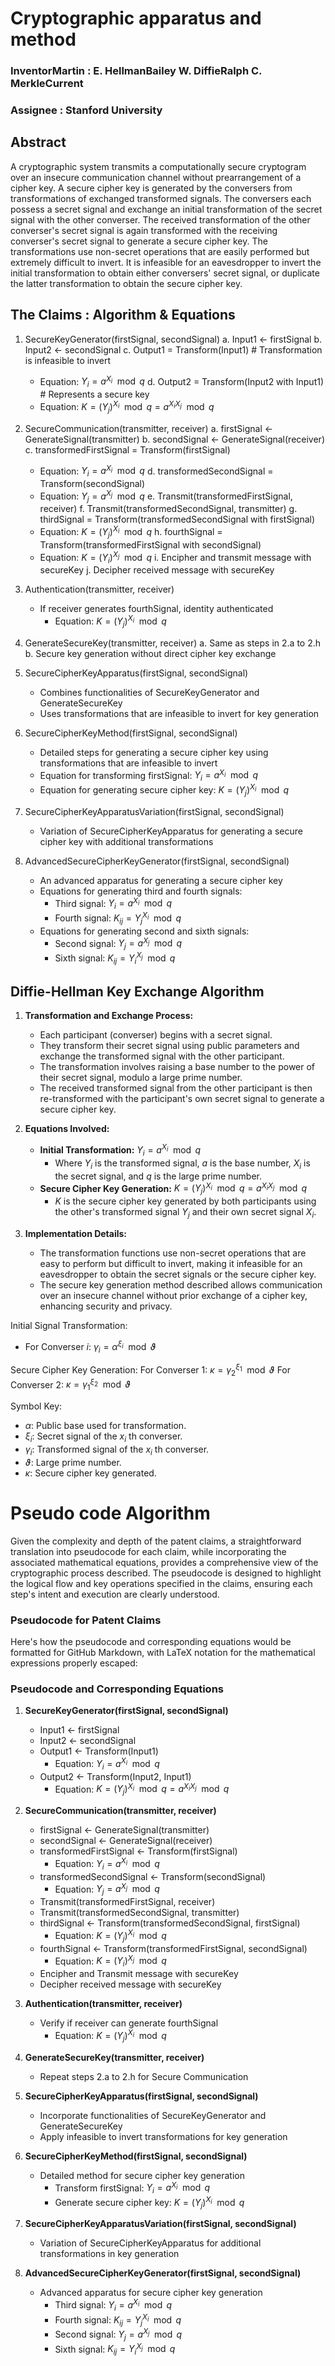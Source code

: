 # Cryptographic apparatus and method

### InventorMartin : E. HellmanBailey W. DiffieRalph C. MerkleCurrent 
### Assignee :  Stanford  University

## Abstract
A cryptographic system transmits a computationally secure cryptogram over an insecure communication channel without prearrangement of a cipher key. A secure cipher key is generated by the conversers from transformations of exchanged transformed signals. The conversers each possess a secret signal and exchange an initial transformation of the secret signal with the other converser. The received transformation of the other converser's secret signal is again transformed with the receiving converser's secret signal to generate a secure cipher key. The transformations use non-secret operations that are easily performed but extremely difficult to invert. It is infeasible for an eavesdropper to invert the initial transformation to obtain either conversers' secret signal, or duplicate the latter transformation to obtain the secure cipher key.

## The Claims : Algorithm & Equations  

 1. SecureKeyGenerator(firstSignal, secondSignal)
    a. Input1 <- firstSignal
    b. Input2 <- secondSignal
    c. Output1 = Transform(Input1)  # Transformation is infeasible to invert
       - Equation: $Y_i = a^{X_i} \mod q$
    d. Output2 = Transform(Input2 with Input1)  # Represents a secure key
       - Equation: $K = (Y_j)^{X_i} \mod q = a^{X_i X_j} \mod q$

 2. SecureCommunication(transmitter, receiver)
    a. firstSignal <- GenerateSignal(transmitter)
    b. secondSignal <- GenerateSignal(receiver)
    c. transformedFirstSignal = Transform(firstSignal)
       - Equation: $Y_i = a^{X_i} \mod q$
    d. transformedSecondSignal = Transform(secondSignal)
       - Equation: $Y_j = a^{X_j} \mod q$
    e. Transmit(transformedFirstSignal, receiver)
    f. Transmit(transformedSecondSignal, transmitter)
    g. thirdSignal = Transform(transformedSecondSignal with firstSignal)
       - Equation: $K = (Y_j)^{X_i} \mod q$
    h. fourthSignal = Transform(transformedFirstSignal with secondSignal)
       - Equation: $K = (Y_i)^{X_j} \mod q$
    i. Encipher and transmit message with secureKey
    j. Decipher received message with secureKey

 3. Authentication(transmitter, receiver)
    - If receiver generates fourthSignal, identity authenticated
      - Equation: $K = (Y_j)^{X_i} \mod q$

 4. GenerateSecureKey(transmitter, receiver)
    a. Same as steps in 2.a to 2.h
    b. Secure key generation without direct cipher key exchange

 5. SecureCipherKeyApparatus(firstSignal, secondSignal)
    - Combines functionalities of SecureKeyGenerator and GenerateSecureKey
    - Uses transformations that are infeasible to invert for key generation

 6. SecureCipherKeyMethod(firstSignal, secondSignal)
    - Detailed steps for generating a secure cipher key using transformations that are infeasible to invert
    - Equation for transforming firstSignal: $Y_i = a^{X_i} \mod q$
    - Equation for generating secure cipher key: $K = (Y_j)^{X_i} \mod q$

 7. SecureCipherKeyApparatusVariation(firstSignal, secondSignal)
    - Variation of SecureCipherKeyApparatus for generating a secure cipher key with additional transformations

 8. AdvancedSecureCipherKeyGenerator(firstSignal, secondSignal)
    - An advanced apparatus for generating a secure cipher key
    - Equations for generating third and fourth signals:
      - Third signal: $Y_i = a^{X_i} \mod q$
      - Fourth signal: $K_{ij} = Y_j^{X_i} \mod q$
    - Equations for generating second and sixth signals:
      - Second signal: $Y_j = a^{X_j} \mod q$
      - Sixth signal: $K_{ij} = Y_i^{X_j} \mod q$




## Diffie-Hellman Key Exchange Algorithm  

1. **Transformation and Exchange Process:**
    - Each participant (converser) begins with a secret signal.
    - They transform their secret signal using public parameters and exchange the transformed signal with the other participant.
    - The transformation involves raising a base number to the power of their secret signal, modulo a large prime number.
    - The received transformed signal from the other participant is then re-transformed with the participant's own secret signal to generate a secure cipher key.

2. **Equations Involved:**
    - **Initial Transformation:** $Y_i = a^{X_i} \mod q$
      - Where $Y_i$ is the transformed signal, $a$ is the base number, $X_i$ is the secret signal, and $q$ is the large prime number.
    - **Secure Cipher Key Generation:** $K = (Y_j)^{X_i} \mod q = a^{X_i X_j} \mod q$
      - $K$ is the secure cipher key generated by both participants using the other's transformed signal $Y_j$ and their own secret signal $X_i$.

3. **Implementation Details:**
    - The transformation functions use non-secret operations that are easy to perform but difficult to invert, making it infeasible for an eavesdropper to obtain the secret signals or the secure cipher key.
    - The secure key generation method described allows communication over an insecure channel without prior exchange of a cipher key, enhancing security and privacy.


Initial Signal Transformation:
- For Converser $i$: $γ_i = α^{ξ_i} \mod ϑ$
  
Secure Cipher Key Generation:
For Converser 1:
$κ = γ_2^{ξ_1} \mod ϑ$
For Converser 2:
$κ = γ_1^{ξ_2} \mod ϑ$


Symbol Key:
- $α$: Public base used for transformation.
- $ξ_i$: Secret signal of the $x_i$ th converser.
- $γ_i$: Transformed signal of the $x_i$ th converser.
- $ϑ$: Large prime number.
- $κ$: Secure cipher key generated.

# Pseudo code Algorithm 

Given the complexity and depth of the patent claims, a straightforward translation into pseudocode for each claim, while incorporating the associated mathematical equations, provides a comprehensive view of the cryptographic process described. The pseudocode is designed to highlight the logical flow and key operations specified in the claims, ensuring each step's intent and execution are clearly understood. 

### Pseudocode for Patent Claims

Here's how the pseudocode and corresponding equations would be formatted for GitHub Markdown, with LaTeX notation for the mathematical expressions properly escaped:

### Pseudocode and Corresponding Equations

1. **SecureKeyGenerator(firstSignal, secondSignal)**
   - Input1 <- firstSignal
   - Input2 <- secondSignal
   - Output1 <- Transform(Input1)
     - Equation: $Y_i = a^{X_i} \mod q$
   - Output2 <- Transform(Input2, Input1)
     - Equation: $K = (Y_j)^{X_i} \mod q = a^{X_i X_j} \mod q$

2. **SecureCommunication(transmitter, receiver)**
   - firstSignal <- GenerateSignal(transmitter)
   - secondSignal <- GenerateSignal(receiver)
   - transformedFirstSignal <- Transform(firstSignal)
     - Equation: $Y_i = a^{X_i} \mod q$
   - transformedSecondSignal <- Transform(secondSignal)
     - Equation: $Y_j = a^{X_j} \mod q$
   - Transmit(transformedFirstSignal, receiver)
   - Transmit(transformedSecondSignal, transmitter)
   - thirdSignal <- Transform(transformedSecondSignal, firstSignal)
     - Equation: $K = (Y_j)^{X_i} \mod q$
   - fourthSignal <- Transform(transformedFirstSignal, secondSignal)
     - Equation: $K = (Y_i)^{X_j} \mod q$
   - Encipher and Transmit message with secureKey
   - Decipher received message with secureKey

3. **Authentication(transmitter, receiver)**
   - Verify if receiver can generate fourthSignal
     - Equation: $K = (Y_j)^{X_i} \mod q$

4. **GenerateSecureKey(transmitter, receiver)**
   - Repeat steps 2.a to 2.h for Secure Communication

5. **SecureCipherKeyApparatus(firstSignal, secondSignal)**
   - Incorporate functionalities of SecureKeyGenerator and GenerateSecureKey
   - Apply infeasible to invert transformations for key generation

6. **SecureCipherKeyMethod(firstSignal, secondSignal)**
   - Detailed method for secure cipher key generation
     - Transform firstSignal: $Y_i = a^{X_i} \mod q$
     - Generate secure cipher key: $K = (Y_j)^{X_i} \mod q$

7. **SecureCipherKeyApparatusVariation(firstSignal, secondSignal)**
   - Variation of SecureCipherKeyApparatus for additional transformations in key generation

8. **AdvancedSecureCipherKeyGenerator(firstSignal, secondSignal)**
   - Advanced apparatus for secure cipher key generation
     - Third signal: $Y_i = a^{X_i} \mod q$
     - Fourth signal: $K_{ij} = Y_j^{X_i} \mod q$
     - Second signal: $Y_j = a^{X_j} \mod q$
     - Sixth signal: $K_{ij} = Y_i^{X_j} \mod q$
